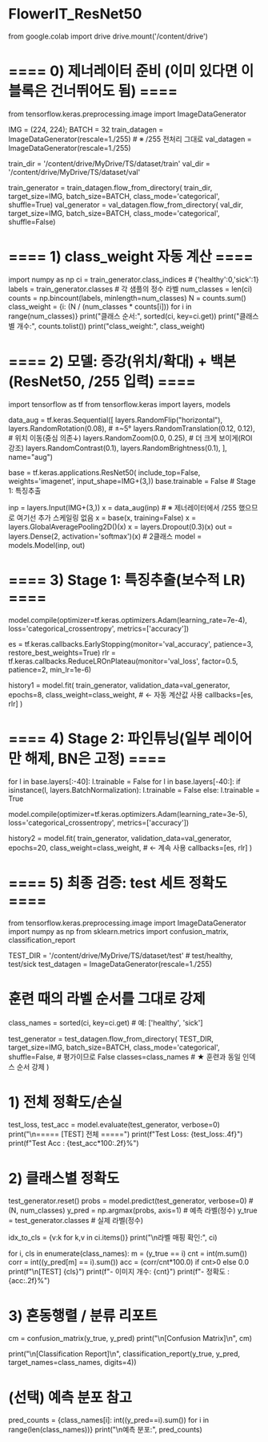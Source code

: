 # FlowerIT_ResNet50
from google.colab import drive
drive.mount('/content/drive')

# ==== 0) 제너레이터 준비 (이미 있다면 이 블록은 건너뛰어도 됨) ====
from tensorflow.keras.preprocessing.image import ImageDataGenerator

IMG = (224, 224); BATCH = 32
train_datagen = ImageDataGenerator(rescale=1./255)  # ※ /255 전처리 그대로
val_datagen   = ImageDataGenerator(rescale=1./255)

train_dir = '/content/drive/MyDrive/TS/dataset/train'
val_dir   = '/content/drive/MyDrive/TS/dataset/val'

train_generator = train_datagen.flow_from_directory(
    train_dir, target_size=IMG, batch_size=BATCH, class_mode='categorical', shuffle=True)
val_generator = val_datagen.flow_from_directory(
    val_dir, target_size=IMG, batch_size=BATCH, class_mode='categorical', shuffle=False)

# ==== 1) class_weight 자동 계산 ====
import numpy as np
ci = train_generator.class_indices                 # {'healthy':0,'sick':1}
labels = train_generator.classes                   # 각 샘플의 정수 라벨
num_classes = len(ci)
counts = np.bincount(labels, minlength=num_classes)
N = counts.sum()
class_weight = {i: (N / (num_classes * counts[i])) for i in range(num_classes)}
print("클래스 순서:", sorted(ci, key=ci.get))
print("클래스별 개수:", counts.tolist())
print("class_weight:", class_weight)

# ==== 2) 모델: 증강(위치/확대) + 백본(ResNet50, /255 입력) ====
import tensorflow as tf
from tensorflow.keras import layers, models

data_aug = tf.keras.Sequential([
    layers.RandomFlip("horizontal"),
    layers.RandomRotation(0.08),          # ±~5°
    layers.RandomTranslation(0.12, 0.12), # 위치 이동(중심 의존↓)
    layers.RandomZoom(0.0, 0.25),         # 더 크게 보이게(ROI 강조)
    layers.RandomContrast(0.1),
    layers.RandomBrightness(0.1),
], name="aug")

base = tf.keras.applications.ResNet50(
    include_top=False, weights='imagenet', input_shape=IMG+(3,))
base.trainable = False  # Stage 1: 특징추출

inp = layers.Input(IMG+(3,))
x = data_aug(inp)       # ※ 제너레이터에서 /255 했으므로 여기선 추가 스케일링 없음
x = base(x, training=False)
x = layers.GlobalAveragePooling2D()(x)
x = layers.Dropout(0.3)(x)
out = layers.Dense(2, activation='softmax')(x)  # 2클래스
model = models.Model(inp, out)

# ==== 3) Stage 1: 특징추출(보수적 LR) ====
model.compile(optimizer=tf.keras.optimizers.Adam(learning_rate=7e-4),
              loss='categorical_crossentropy', metrics=['accuracy'])

es = tf.keras.callbacks.EarlyStopping(monitor='val_accuracy', patience=3, restore_best_weights=True)
rlr = tf.keras.callbacks.ReduceLROnPlateau(monitor='val_loss', factor=0.5, patience=2, min_lr=1e-6)

history1 = model.fit(
    train_generator,
    validation_data=val_generator,
    epochs=8,
    class_weight=class_weight,          # ← 자동 계산값 사용
    callbacks=[es, rlr]
)

# ==== 4) Stage 2: 파인튜닝(일부 레이어만 해제, BN은 고정) ====
for l in base.layers[:-40]:
    l.trainable = False
for l in base.layers[-40:]:
    if isinstance(l, layers.BatchNormalization):
        l.trainable = False
    else:
        l.trainable = True

model.compile(optimizer=tf.keras.optimizers.Adam(learning_rate=3e-5),
              loss='categorical_crossentropy', metrics=['accuracy'])

history2 = model.fit(
    train_generator,
    validation_data=val_generator,
    epochs=20,
    class_weight=class_weight,          # ← 계속 사용
    callbacks=[es, rlr]
)

# ==== 5) 최종 검증: test 세트 정확도 ====
from tensorflow.keras.preprocessing.image import ImageDataGenerator
import numpy as np
from sklearn.metrics import confusion_matrix, classification_report

TEST_DIR = '/content/drive/MyDrive/TS/dataset/test'  # test/healthy, test/sick
test_datagen = ImageDataGenerator(rescale=1./255)

# 훈련 때의 라벨 순서를 그대로 강제
class_names = sorted(ci, key=ci.get)  # 예: ['healthy', 'sick']

test_generator = test_datagen.flow_from_directory(
    TEST_DIR,
    target_size=IMG,
    batch_size=BATCH,
    class_mode='categorical',
    shuffle=False,               # 평가이므로 False
    classes=class_names          # ★ 훈련과 동일 인덱스 순서 강제
)

# 1) 전체 정확도/손실
test_loss, test_acc = model.evaluate(test_generator, verbose=0)
print("\n===== [TEST] 전체 =====")
print(f"Test Loss: {test_loss:.4f}")
print(f"Test Acc : {test_acc*100:.2f}%")

# 2) 클래스별 정확도
test_generator.reset()
probs = model.predict(test_generator, verbose=0)   # (N, num_classes)
y_pred = np.argmax(probs, axis=1)                  # 예측 라벨(정수)
y_true = test_generator.classes                    # 실제 라벨(정수)

idx_to_cls = {v:k for k,v in ci.items()}
print("\n라벨 매핑 확인:", ci)

for i, cls in enumerate(class_names):
    m = (y_true == i)
    cnt = int(m.sum())
    corr = int((y_pred[m] == i).sum())
    acc = (corr/cnt*100.0) if cnt>0 else 0.0
    print(f"\n[TEST] {cls}")
    print(f"- 이미지 개수: {cnt}")
    print(f"- 정확도     : {acc:.2f}%")

# 3) 혼동행렬 / 분류 리포트
cm = confusion_matrix(y_true, y_pred)
print("\n[Confusion Matrix]\n", cm)

print("\n[Classification Report]\n",
      classification_report(y_true, y_pred, target_names=class_names, digits=4))

# (선택) 예측 분포 참고
pred_counts = {class_names[i]: int((y_pred==i).sum()) for i in range(len(class_names))}
print("\n예측 분포:", pred_counts)
